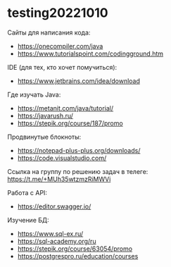 # testing20221010

Сайты для написания кода:
- https://onecompiler.com/java
- https://www.tutorialspoint.com/codingground.htm

IDE (для тех, кто хочет помучиться):
- https://www.jetbrains.com/idea/download

Где изучать Java:
- https://metanit.com/java/tutorial/
- https://javarush.ru/
- https://stepik.org/course/187/promo

Продвинутые блокноты:
- https://notepad-plus-plus.org/downloads/
- https://code.visualstudio.com/

Ссылка на группу по решению задач в телеге: https://t.me/+MUh35wtzmzRiMWVi

Работа с API:
- https://editor.swagger.io/

Изучение БД:
- https://www.sql-ex.ru/
- https://sql-academy.org/ru
- https://stepik.org/course/63054/promo
- https://postgrespro.ru/education/courses
